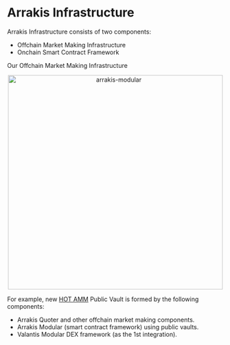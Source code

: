 # Arrakis Infrastructure

Arrakis Infrastructure consists of two components:

- Offchain Market Making Infrastructure
- Onchain Smart Contract Framework

Our Offchain Market Making Infrastructure

<p align="center">
<img src="../../../img/arrakis-infra-overview.svg" alt="arrakis-modular" width="500" class="img-svg"/>
</p>

For example, new [HOT AMM](../integrations/hotAmm.md) Public Vault is formed by the following components:

- Arrakis Quoter and other offchain market making components.
- Arrakis Modular (smart contract framework) using public vaults.
- Valantis Modular DEX framework (as the 1st integration).